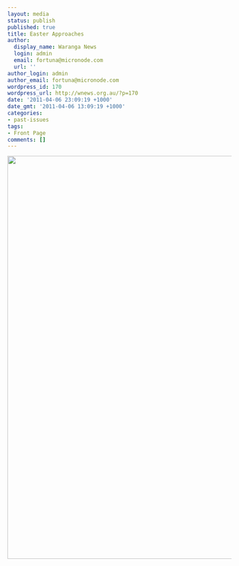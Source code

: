 ```yaml
---
layout: media
status: publish
published: true
title: Easter Approaches
author:
  display_name: Waranga News
  login: admin
  email: fortuna@micronode.com
  url: ''
author_login: admin
author_email: fortuna@micronode.com
wordpress_id: 170
wordpress_url: http://wnews.org.au/?p=170
date: '2011-04-06 23:09:19 +1000'
date_gmt: '2011-04-06 13:09:19 +1000'
categories:
- past-issues
tags:
- Front Page
comments: []
---
```


<a href="{{ site.url }}/images/2011/04/frontpage-20110407.pdf"><img class="aligncenter size-full wp-image-167" title="Front Page - 7th April 2011" src="{{ site.url }}/images/2011/04/frontpage-20110407.png" alt="" width="624" height="907" /></a>
